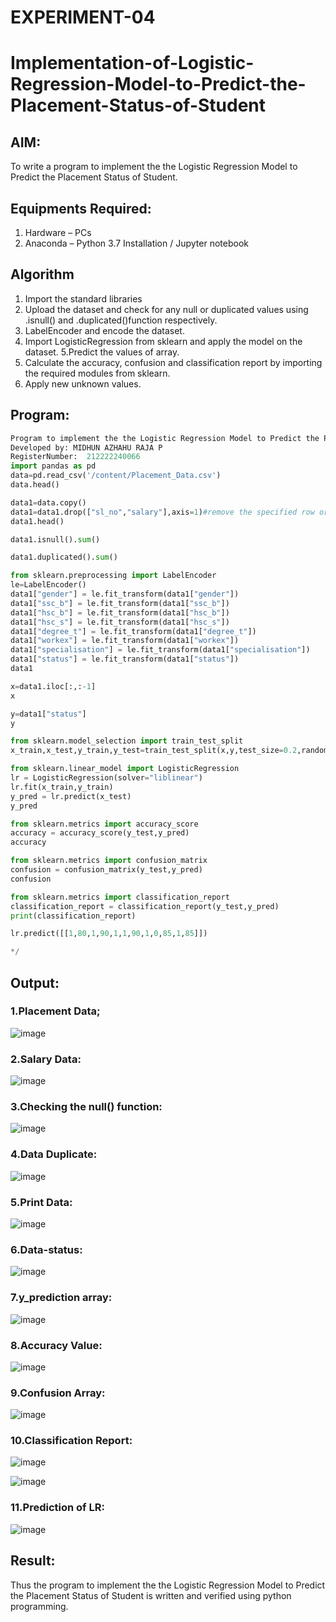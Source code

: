 # EXPERIMENT-04

# Implementation-of-Logistic-Regression-Model-to-Predict-the-Placement-Status-of-Student

## AIM:
To write a program to implement the the Logistic Regression Model to Predict the Placement Status of Student.

## Equipments Required:
1. Hardware – PCs
2. Anaconda – Python 3.7 Installation / Jupyter notebook

## Algorithm
1. Import the standard libraries
2. Upload the dataset and check for any null or duplicated values using .isnull() and .duplicated()function respectively.
3. LabelEncoder and encode the dataset.
4. Import LogisticRegression from sklearn and apply the model on the dataset.
5.Predict the values of array.
6. Calculate the accuracy, confusion and classification report by importing the required modules from sklearn.
7. Apply new unknown values.
## Program:
```py
Program to implement the the Logistic Regression Model to Predict the Placement Status of Student.
Developed by: MIDHUN AZHAHU RAJA P
RegisterNumber:  212222240066
import pandas as pd
data=pd.read_csv('/content/Placement_Data.csv')
data.head()

data1=data.copy()
data1=data1.drop(["sl_no","salary"],axis=1)#remove the specified row or column
data1.head()

data1.isnull().sum()

data1.duplicated().sum()

from sklearn.preprocessing import LabelEncoder
le=LabelEncoder()
data1["gender"] = le.fit_transform(data1["gender"])
data1["ssc_b"] = le.fit_transform(data1["ssc_b"])
data1["hsc_b"] = le.fit_transform(data1["hsc_b"])
data1["hsc_s"] = le.fit_transform(data1["hsc_s"])
data1["degree_t"] = le.fit_transform(data1["degree_t"])
data1["workex"] = le.fit_transform(data1["workex"])
data1["specialisation"] = le.fit_transform(data1["specialisation"])
data1["status"] = le.fit_transform(data1["status"])
data1

x=data1.iloc[:,:-1]
x

y=data1["status"]
y

from sklearn.model_selection import train_test_split
x_train,x_test,y_train,y_test=train_test_split(x,y,test_size=0.2,random_state = 0)

from sklearn.linear_model import LogisticRegression
lr = LogisticRegression(solver="liblinear")
lr.fit(x_train,y_train)
y_pred = lr.predict(x_test)
y_pred

from sklearn.metrics import accuracy_score
accuracy = accuracy_score(y_test,y_pred)
accuracy

from sklearn.metrics import confusion_matrix
confusion = confusion_matrix(y_test,y_pred)
confusion

from sklearn.metrics import classification_report
classification_report = classification_report(y_test,y_pred)
print(classification_report)

lr.predict([[1,80,1,90,1,1,90,1,0,85,1,85]])

*/
```

## Output:

### 1.Placement Data;

![image](https://github.com/MUKESHPARTHASARATHY/Implementation-of-Logistic-Regression-Model-to-Predict-the-Placement-Status-of-Student/assets/119393818/5a443319-3279-448f-a8ef-4cd14d35e40c)

### 2.Salary Data:

![image](https://github.com/MUKESHPARTHASARATHY/Implementation-of-Logistic-Regression-Model-to-Predict-the-Placement-Status-of-Student/assets/119393818/a397d08f-a0f3-457a-a3a5-6c06d0ac34d5)

### 3.Checking the null() function:

![image](https://github.com/MUKESHPARTHASARATHY/Implementation-of-Logistic-Regression-Model-to-Predict-the-Placement-Status-of-Student/assets/119393818/b657cd95-3b9f-4ec7-bf39-9ecc814e52f0)

### 4.Data Duplicate:

![image](https://github.com/MUKESHPARTHASARATHY/Implementation-of-Logistic-Regression-Model-to-Predict-the-Placement-Status-of-Student/assets/119393818/5dc77f17-28c1-4b8f-a9de-ab5b3287d45b)

### 5.Print Data:

![image](https://github.com/MUKESHPARTHASARATHY/Implementation-of-Logistic-Regression-Model-to-Predict-the-Placement-Status-of-Student/assets/119393818/dbc4fbdc-fad9-427a-9513-19886e96e3b3)

### 6.Data-status:

![image](https://github.com/MUKESHPARTHASARATHY/Implementation-of-Logistic-Regression-Model-to-Predict-the-Placement-Status-of-Student/assets/119393818/d393a2c4-8377-4e86-8c5f-57ee48bc88cb)

### 7.y_prediction array:

![image](https://github.com/MUKESHPARTHASARATHY/Implementation-of-Logistic-Regression-Model-to-Predict-the-Placement-Status-of-Student/assets/119393818/bf17cf4a-4164-4d58-97d5-c6d5fa1f9b0e)

### 8.Accuracy Value:

![image](https://github.com/MUKESHPARTHASARATHY/Implementation-of-Logistic-Regression-Model-to-Predict-the-Placement-Status-of-Student/assets/119393818/8fa23dce-8f39-4901-9b7a-563c7ba8c28b)

### 9.Confusion Array:

![image](https://github.com/MUKESHPARTHASARATHY/Implementation-of-Logistic-Regression-Model-to-Predict-the-Placement-Status-of-Student/assets/119393818/6964ed6d-2ca3-44cf-8fd4-43461cbbe1c8)

### 10.Classification Report:

![image](https://github.com/MUKESHPARTHASARATHY/Implementation-of-Logistic-Regression-Model-to-Predict-the-Placement-Status-of-Student/assets/119393818/407856dc-63ce-4eab-8e65-c1d6d561b129)

![image](https://github.com/MUKESHPARTHASARATHY/Implementation-of-Logistic-Regression-Model-to-Predict-the-Placement-Status-of-Student/assets/119393818/ed21bf3f-06b3-4f79-8894-868147ead0fe)

### 11.Prediction of LR:

![image](https://github.com/MUKESHPARTHASARATHY/Implementation-of-Logistic-Regression-Model-to-Predict-the-Placement-Status-of-Student/assets/119393818/5fd200a3-748b-41ac-bf32-6d45d56330e8)

## Result:
Thus the program to implement the the Logistic Regression Model to Predict the Placement Status of Student is written and verified using python programming.


